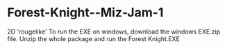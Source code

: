 # Forest-Knight--Miz-Jam-1
2D 'rougelike' 
To run the EXE on windows, download the windows EXE.zip file. Unzip the whole package and run the Forest Knight.EXE
